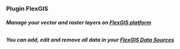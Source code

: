 <h3>Plugin FlexGIS </h3>

<h5>Manage your vector and raster layers on <a href="https://flexgis.ru">FlexGIS platform</a><br/><br />

You can add, edit and remove all data in your <a href="https://gis.flexatel.xyz">FlexGIS Data Sources</a></h5>

